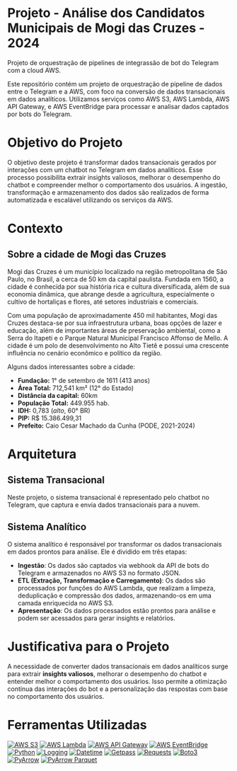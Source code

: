 # Projeto - Análise dos Candidatos Municipais de Mogi das Cruzes - 2024

Projeto de orquestração de pipelines de integrassão de bot do Telegram com a cloud AWS.

Este repositório contém um projeto de orquestração de pipeline de dados entre o Telegram e a AWS, com foco na conversão de dados transacionais em dados analíticos. Utilizamos serviços como AWS S3, AWS Lambda, AWS API Gateway, e AWS EventBridge para processar e analisar dados captados por bots do Telegram.
# Objetivo do Projeto

O objetivo deste projeto é transformar dados transacionais gerados por interações com um chatbot no Telegram em dados analíticos. Esse processo possibilita extrair insights valiosos, melhorar o desempenho do chatbot e compreender melhor o comportamento dos usuários. A ingestão, transformação e armazenamento dos dados são realizados de forma automatizada e escalável utilizando os serviços da AWS.

# Contexto

## Sobre a cidade de Mogi das Cruzes

Mogi das Cruzes é um município localizado na região metropolitana de São Paulo, no Brasil, a cerca de 50 km da capital paulista. Fundada em 1560, a cidade é conhecida por sua história rica e cultura diversificada, além de sua economia dinâmica, que abrange desde a agricultura, especialmente o cultivo de hortaliças e flores, até setores industriais e comerciais.

Com uma população de aproximadamente 450 mil habitantes, Mogi das Cruzes destaca-se por sua infraestrutura urbana, boas opções de lazer e educação, além de importantes áreas de preservação ambiental, como a Serra do Itapeti e o Parque Natural Municipal Francisco Affonso de Mello. A cidade é um polo de desenvolvimento no Alto Tietê e possui uma crescente influência no cenário econômico e político da região.

Alguns dados interessantes sobre a cidade:
- **Fundação:** 1° de setembro de 1611 (413 anos)
- **Área Total:** 712,541 km² (12° do Estado)
- **Distância da capital:** 60km
- **População Total:** 449.955 hab.
- **IDH:** 0,783 (*alto*, 60° BR)
- **PIP:** R$ 15.386.499,31
- **Prefeito:** Caio Cesar Machado da Cunha (PODE, 2021-2024)
# Arquitetura


## Sistema Transacional

Neste projeto, o sistema transacional é representado pelo chatbot no Telegram, que captura e envia dados transacionais para a nuvem.
## Sistema Analítico

O sistema analítico é responsável por transformar os dados transacionais em dados prontos para análise. Ele é dividido em três etapas:

- **Ingestão**: Os dados são captados via webhook da API de bots do Telegram e armazenados no AWS S3 no formato JSON.
- **ETL (Extração, Transformação e Carregamento)**: Os dados são processados por funções do AWS Lambda, que realizam a limpeza, deduplicação e compressão dos dados, armazenando-os em uma camada enriquecida no AWS S3.
- **Apresentação**: Os dados processados estão prontos para análise e podem ser acessados para gerar insights e relatórios.

# Justificativa para o Projeto

A necessidade de converter dados transacionais em dados analíticos surge para extrair **insights valiosos**, melhorar o desempenho do chatbot e entender melhor o comportamento dos usuários. Isso permite a otimização contínua das interações do bot e a personalização das respostas com base no comportamento dos usuários.


# Ferramentas Utilizadas

[![AWS S3](https://img.shields.io/badge/AWS%20S3-Storage-blue.svg)](https://aws.amazon.com/s3/)
[![AWS Lambda](https://img.shields.io/badge/AWS%20Lambda-Compute-blue.svg)](https://aws.amazon.com/lambda/)
[![AWS API Gateway](https://img.shields.io/badge/AWS%20API%20Gateway-REST%20API-blue.svg)](https://aws.amazon.com/api-gateway/)
[![AWS EventBridge](https://img.shields.io/badge/AWS%20EventBridge-Event%20Bus-blue.svg)](https://aws.amazon.com/eventbridge/)
[![Python](https://img.shields.io/badge/Python-3.8-blue.svg)](https://www.python.org/)
[![Logging](https://img.shields.io/badge/Logging-built--in-blue.svg)](https://docs.python.org/3/library/logging.html)
[![Datetime](https://img.shields.io/badge/Datetime-built--in-blue.svg)](https://docs.python.org/3/library/datetime.html)
[![Getpass](https://img.shields.io/badge/Getpass-built--in-blue.svg)](https://docs.python.org/3/library/getpass.html)
[![Requests](https://img.shields.io/badge/Requests-2.28.1-blue.svg)](https://docs.python-requests.org/)
[![Boto3](https://img.shields.io/badge/Boto3-1.28.12-blue.svg)](https://boto3.amazonaws.com/v1/documentation/api/latest/index.html)
[![PyArrow](https://img.shields.io/badge/PyArrow-12.0.0-blue.svg)](https://arrow.apache.org/docs/python/)
[![PyArrow Parquet](https://img.shields.io/badge/PyArrow_Parquet-12.0.0-blue.svg)](https://arrow.apache.org/docs/python/parquet.html)





